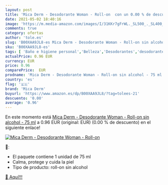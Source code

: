```yaml
---
layout: post
title: 'Mica Derm - Desodorante Woman - Roll-on  con un 0.00 % de descuento'
date: 2021-05-02 18:40:16
image: 'https://m.media-amazon.com/images/I/31KKr7gFrWL._SL500_._SL400_.jpg'
comments: true
category: ofertas
author: 'tole.es'
slug: 'B00XAA9JL8-es Mica Derm - Desodorante Woman - Roll-on sin alcohol - 75 ml'
sku: 'B00XAA9JL8-es'
tags: [ 'Baño e higiene personal','Belleza','Desodorantes','desodorante','mica derm', ]
actualPrice: 0.96 EUR
currency: EUR
price: 0.96
comparePrice:  EUR
prodname: 'Mica Derm - Desodorante Woman - Roll-on sin alcohol - 75 ml'
country: 'es'
flag: '🇪🇸'
brand: 'Mica Derm'
buyurl: 'https://www.amazon.es/dp/B00XAA9JL8/?tag=tolees-21'
descuento: '0.00'
average: '0.96'
---
```


En este momento está [Mica Derm - Desodorante Woman - Roll-on sin alcohol - 75 ml](https://www.amazon.es/dp/B00XAA9JL8/?tag=tolees-21) a 0.96 EUR (original:  EUR) (0.00 %  de descuento) en el siguiente enlace!

[![Mica Derm - Desodorante Woman - Roll-on ](https://m.media-amazon.com/images/I/31KKr7gFrWL._SL500_._SL400_.jpg)](https://www.amazon.es/dp/B00XAA9JL8/?tag=tolees-21)

🔎:

- El paquete contiene 1 unidad de 75 ml
- Calma, protege y cuida la piel
- Tipo de producto: roll-on sin alcohol

[🛒 Aquí!!!](https://www.amazon.es/dp/B00XAA9JL8/?tag=tolees-21)
